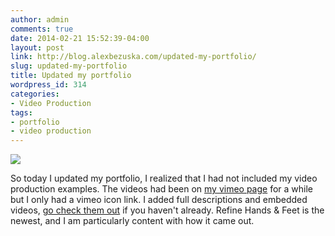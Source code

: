 ```yaml
---
author: admin
comments: true
date: 2014-02-21 15:52:39-04:00
layout: post
link: http://blog.alexbezuska.com/updated-my-portfolio/
slug: updated-my-portfolio
title: Updated my portfolio
wordpress_id: 314
categories:
- Video Production
tags:
- portfolio
- video production
---
```


[![](/images/2014/02/alex-bezuska-video-production.png)](http://portfolio.alexbezuska.com/video_production.php)


So today I updated my portfolio, I realized that I had not included my video production examples. The videos had been on [my vimeo page](https://vimeo.com/abezuskadesign) for a while but I only had a vimeo icon link. I added full descriptions and embedded videos, [go check them out](http://portfolio.alexbezuska.com/video_production.php) if you haven't already. Refine Hands & Feet is the newest, and I am particularly content with how it came out.
